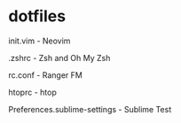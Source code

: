 # dotfiles

init.vim - Neovim

.zshrc - Zsh and Oh My Zsh

rc.conf - Ranger FM

htoprc - htop

Preferences.sublime-settings - Sublime Test

